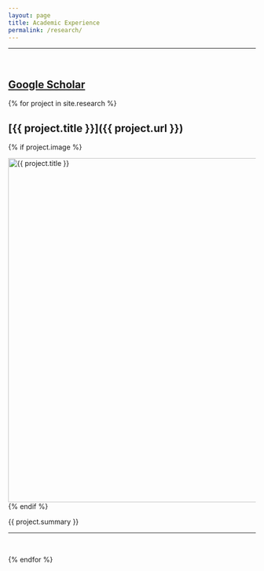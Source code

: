 ```yaml
---
layout: page
title: Academic Experience
permalink: /research/
---
```


---
<br>

[Google Scholar](https://scholar.google.com/citations?user=JfJxAvcAAAAJ)
---

{% for project in site.research %}

## [{{ project.title }}]({{ project.url }})


{% if project.image %}
<br>

<img src="{{ project.image }}" alt="{{ project.title }}" width="700">

<br>
{% endif %}

{{ project.summary }}

---

<br>


{% endfor %}
